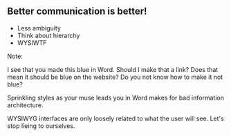 ## Better communication is better!

* Less ambiguity
* Think about hierarchy
* WYSIWTF

Note:

I see that you made this blue in Word. Should I make that a link? Does
that mean it should be blue on the website? Do you not know how to
make it not blue?

Sprinkling styles as your muse leads you in Word makes for bad
information architecture.

WYSIWYG interfaces are only loosely related to what the user will see.
Let's stop lieing to ourselves. 
